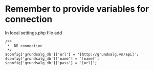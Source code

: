 # Remember to provide variables for connection
In local settings.php file add

    /**
     *  DB connection
     */
    $config['grundsalg_db']['url'] = '[http://grundsalg.vm/api]';
    $config['grundsalg_db']['name'] = '[name]';
    $config['grundsalg_db']['pass'] = '[url]';
